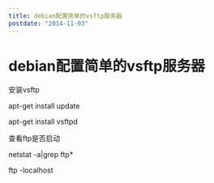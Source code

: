 ```yaml
---
title: debian配置简单的vsftp服务器
postdate: "2014-11-03"
---
```


# debian配置简单的vsftp服务器

安装vsftp

apt-get install update

apt-get install vsftpd

 

查看ftp是否启动

netstat -a|grep ftp*

ftp -localhost